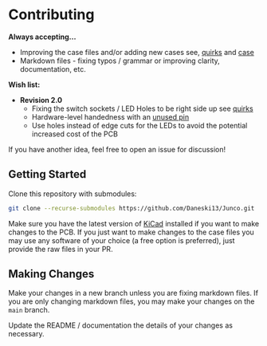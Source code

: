 # Contributing

**Always accepting...**

- Improving the case files and/or adding new cases see, [quirks](./README.md#quirks) and [case](./README.md#case)
- Markdown files - fixing typos / grammar or improving clarity, documentation, etc.

**Wish list:**

- **Revision 2.0**
  - Fixing the switch sockets / LED Holes to be right side up see [quirks](./README.md#quirks)
  - Hardware-level handedness with an [unused pin](https://docs.qmk.fm/#/feature_split_keyboard?id=handedness-by-pin)
  - Use holes instead of edge cuts for the LEDs to avoid the potential increased cost of the PCB

If you have another idea, feel free to open an issue for discussion!

## Getting Started

Clone this repository with submodules:

```bash
git clone --recurse-submodules https://github.com/Daneski13/Junco.git
```

Make sure you have the latest version of [KiCad](https://kicad.org/download/) installed if you want to make changes to the PCB. If you just want to make changes to the case files you may use any software of your choice (a free option is preferred), just provide the raw files in your PR.

## Making Changes

Make your changes in a new branch unless you are fixing markdown files. If you are only changing markdown files, you may make your changes on the `main` branch.

Update the README / documentation the details of your changes as necessary.
